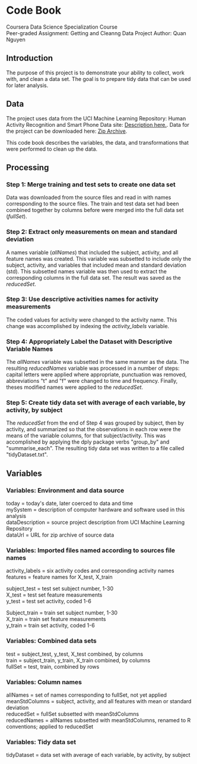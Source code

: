 # Code Book
Coursera Data Science Specialization Course  
Peer-graded Assignment: Getting and Cleanng Data Project
Author: Quan Nguyen

## Introduction
The purpose of this project is to demonstrate your ability to collect, work with, and clean a data set. The goal is to prepare tidy data that can be used for later analysis.

## Data
The project uses data from the UCI Machine Learning Repository: Human Activity Recognition and Smart Phone Data site: [Description here.](http://archive.ics.uci.edu/ml/datasets/Human+Activity+Recognition+Using+Smartphones). Data for the project can be downloaded here: [Zip Archive](https://d396qusza40orc.cloudfront.net/getdata%2Fprojectfiles%2FUCI%20HAR%20Dataset.zip).

This code book describes the variables, the data, and transformations that were performed to clean up the data.

## Processing

### Step 1: Merge training and test sets to create one data set
Data was downloaded from the source files and read in with names corresponding to the source files. The train and test data set had been combined together by columns before were merged into the full data set (*fullSet*).

### Step 2: Extract only measurements on mean and standard deviation
A names variable (*allNames*) that included the subject, activity, and all feature names was created. This variable was subsetted to include only the subject, activity, and variables that included mean and standard deviation (std).  This subsetted names variable was then used to extract the corresponding columns in the full data set. The result was saved as the *reducedSet*.

### Step 3: Use descriptive activities names for activity measurements
The coded values for activity were changed to the activity name. This change was accomplished by indexing the *activity_labels* variable. 

### Step 4: Appropriately Label the Dataset with Descriptive Variable Names
The *allNames* variable was subsetted in the same manner as the data. The resulting *reducedNames* variable was processed in a number of steps: capital letters were applied where appropriate, punctuation was removed, abbreviations "t" and "f" were changed to time and frequency. Finally, theses modified names were applied to the *reducedSet*.

### Step 5: Create tidy data set with average of each variable, by activity, by subject
The *reducedSet* from the end of Step 4 was grouped by subject, then by activity, and summarized so that the observations in each row were the means of the variable columns, for that subject/activity.  This was accomplished by applying the dply package verbs "group_by" and "summarise_each".  The resulting tidy data set was written to a file called "tidyDataset.txt".


## Variables

### Variables: Environment and data source
today           = today's date, later coerced to data and time  
mySystem        = description of computer hardware and software used in this analysis  
dataDescription = source project description from UCI Machine Learning Repository  
dataUrl         = URL for zip archive of source data  

### Variables: Imported files named according to sources file names
activity_labels = six activity codes and corresponding activity names  
features        = feature names for X_test, X_train  

subject_test    = test set subject number, 1-30  
X_test          = test set feature measurements  
y_test          = test set activity, coded 1-6  
  
Subject_train   = train set subject number, 1-30  
X_train         = train set feature measurements  
y_train         = train set activity, coded 1-6  
  
### Variables: Combined data sets
test            = subject_test, y_test, X_test combined, by columns  
train           = subject_train, y_train, X_train combined, by columns  
fullSet         = test, train, combined by rows  
  
### Variables: Column names
allNames        = set of names corresponding to fullSet, not yet applied  
meanStdColumns  = subject, activity, and all features with mean or standard deviation  
reducedSet      = fullSet subsetted with meanStdColumns  
reducedNames    = allNames subsetted with meanStdColumns, renamed to R conventions; applied to reducedSet  
  
### Variables: Tidy data set                  
tidyDataset     = data set with average of each variable, by activity, by subject                 






